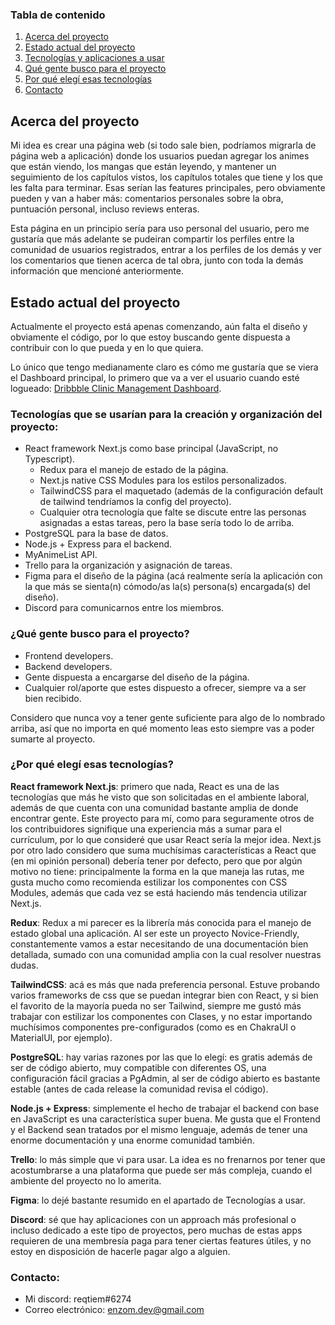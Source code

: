 
### Tabla de contenido
1. [Acerca del proyecto](#1)
2. [Estado actual del proyecto](#2)
3. [Tecnologías y aplicaciones a usar](#3)
4. [Qué gente busco para el proyecto](#4)
5. [Por qué elegí esas tecnologías](#5)
6. [Contacto](#6) 


## Acerca del proyecto <a name="1"> </a>
Mi idea es crear una página web (si todo sale bien, podríamos migrarla de página web a aplicación) donde los usuarios puedan agregar los animes que están viendo, los mangas que están leyendo, y mantener un seguimiento de los capítulos vistos, los capítulos totales que tiene y los que les falta para terminar. Esas serían las features principales, pero obviamente pueden y van a haber más: comentarios personales sobre la obra, puntuación personal, incluso reviews enteras.

Esta página en un principio sería para uso personal del usuario, pero me gustaría que más adelante se pudeiran compartir los perfiles entre la comunidad de usuarios registrados, entrar a los perfiles de los demás y ver los comentarios que tienen acerca de tal obra, junto con toda la demás información que mencioné anteriormente.
## Estado actual del proyecto <a name="2"></a>
Actualmente el proyecto está apenas comenzando, aún falta el diseño y obviamente el código, por lo que estoy buscando gente dispuesta a contribuir con lo que pueda y en lo que quiera.

Lo único que tengo medianamente claro es cómo me gustaría que se viera el Dashboard principal, lo primero que va a ver el usuario cuando esté logueado: [Dribbble Clinic Management Dashboard](https://dribbble.com/shots/16947994/attachments/12020755?mode=media).

### Tecnologías que se usarían para la creación y organización del proyecto: <a name="3"> </a>

 - React framework Next.js como base principal (JavaScript, no Typescript).
	 - Redux para el manejo de estado de la página.
	 - Next.js native CSS Modules para los estilos personalizados.
	 - TailwindCSS para el maquetado (además de la configuración default de tailwind tendríamos la config del proyecto).
	 - Cualquier otra tecnología que falte se discute entre las personas asignadas a estas tareas, pero la base sería todo lo de arriba.
- PostgreSQL para la base de datos.
- Node.js + Express para el backend.
- MyAnimeList API.
- Trello para la organización y asignación de tareas.
- Figma para el diseño de la página (acá realmente sería la aplicación con la que más se sienta(n) cómodo/as la(s) persona(s) encargada(s) del diseño).
- Discord para comunicarnos entre los miembros. 

### ¿Qué gente busco para el proyecto? <a name="4"> </a>
- Frontend developers.
- Backend developers.
- Gente dispuesta a encargarse del diseño de la página.
- Cualquier rol/aporte que estes dispuesto a ofrecer, siempre va a ser bien recibido.

Considero que nunca voy a tener gente suficiente para algo de lo nombrado arriba, así que no importa en qué momento leas esto siempre vas a poder sumarte al proyecto.

### ¿Por qué elegí esas tecnologías? <a name="5"> </a>
**React framework Next.js**: primero que nada, React es una de las tecnologías que más he visto que son solicitadas en el ambiente laboral, además de que cuenta con una comunidad bastante amplia de donde encontrar gente. Este proyecto para mí, como para seguramente otros de los contribuidores signifique una experiencia más a sumar para el currículum, por lo que consideré que usar React sería la mejor idea. Next.js por otro lado considero que suma muchísimas características a React que (en mi opinión personal) debería tener por defecto, pero que por algún motivo no tiene: principalmente la forma en la que maneja las rutas, me gusta mucho como recomienda estilizar los componentes con CSS Modules, además que cada vez se está haciendo más tendencia utilizar Next.js.

**Redux**: Redux a mi parecer es la librería más conocida para el manejo de estado global una aplicación. Al ser este un proyecto Novice-Friendly, constantemente vamos a estar necesitando de una documentación bien detallada, sumado con una comunidad amplia con la cual resolver nuestras dudas. 

**TailwindCSS**: acá es más que nada preferencia personal. Estuve probando varios frameworks de css que se puedan integrar bien con React, y si bien el favorito de la mayoría pueda no ser Tailwind, siempre me gustó más trabajar con estilizar los componentes con Clases, y no estar importando muchísimos componentes pre-configurados (como es en ChakraUI o MaterialUI, por ejemplo).

**PostgreSQL**: hay varias razones por las que lo elegí: es gratis además de ser de código abierto, muy compatible con diferentes OS, una configuración fácil gracias a PgAdmin, al ser de código abierto es bastante estable (antes de cada release la comunidad revisa el código).

**Node.js + Express**: simplemente el hecho de trabajar el backend con base en JavaScript es una característica super buena. Me gusta que el Frontend y el Backend sean tratados por el mismo lenguaje, además de tener una enorme documentación y una enorme comunidad también.

**Trello**: lo más simple que vi para usar. La idea es no frenarnos por tener que acostumbrarse a una plataforma que puede ser más compleja, cuando el ambiente del proyecto no lo amerita.

**Figma**: lo dejé bastante resumido en el apartado de Tecnologías a usar.

**Discord**: sé que hay aplicaciones con un approach más profesional o incluso dedicado a este tipo de proyectos, pero muchas de estas apps requieren de una membresía paga para tener ciertas features útiles, y no estoy en disposición de hacerle pagar algo a alguien.


### Contacto: <a name="6"> </a>
- Mi discord: reqtiem#6274
- Correo electrónico: enzom.dev@gmail.com



